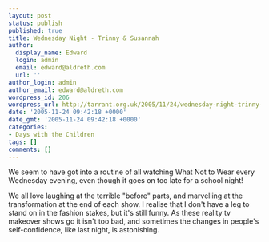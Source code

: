 ```yaml
---
layout: post
status: publish
published: true
title: Wednesday Night - Trinny & Susannah
author:
  display_name: Edward
  login: admin
  email: edward@aldreth.com
  url: ''
author_login: admin
author_email: edward@aldreth.com
wordpress_id: 206
wordpress_url: http://tarrant.org.uk/2005/11/24/wednesday-night-trinny-susannah/
date: '2005-11-24 09:42:18 +0000'
date_gmt: '2005-11-24 09:42:18 +0000'
categories:
- Days with the Children
tags: []
comments: []
---
```


We seem to have got into a routine of all watching What Not to Wear
every Wednesday evening, even though it goes on too late for a school
night!

We all love laughing at the terrible \"before\" parts, and marvelling at
the transformation at the end of each show. I realise that I don\'t have
a leg to stand on in the fashion stakes, but it\'s still funny. As these
reality tv makeover shows go it isn\'t too bad, and sometimes the
changes in people\'s self-confidence, like last night, is astonishing.

